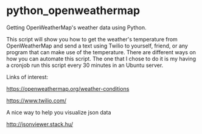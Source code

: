 # python_openweathermap

Getting OpenWeatherMap's weather data using Python.

This script will show you how to get the weather's temperature from OpenWeatherMap and send a text using Twilio to yourself, 
friend, or any program that can make use of the temperature. There are different ways on how you can automate this script. The one that I chose to do it is my having a cronjob run this script every 30 minutes in an Ubuntu server.

Links of interest:

https://openweathermap.org/weather-conditions

https://www.twilio.com/

A nice way to help you visualize json data

http://jsonviewer.stack.hu/
